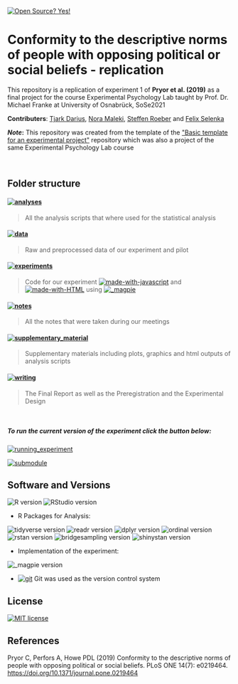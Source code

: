 [![Open Source? Yes!](https://badgen.net/badge/Open%20Source%20%3F/Yes%21/blue?icon=github)](https://github.com/Naereen/badges/)

# Conformity to the descriptive norms of people with opposing political or social beliefs - replication


This repository is a replication of experiment 1 of **Pryor et al. (2019)** as a final project for the course Experimental Psychology Lab taught by Prof. Dr. Michael Franke at University of Osnabrück, SoSe2021

**Contributers**: [Tjark Darius](https://github.com/tjayada), [Nora Maleki](https://github.com/nora-maleki), [Steffen Roeber](https://github.com/Stroeber) and [Felix Selenka](https://github.com/Felix-Selenka)

**_Note_:** This repository was created from the template of the ["Basic template for an experimental project"](https://github.com/nora-maleki/basic-template-for-an-experimental-project) repository which was also a project of the same Experimental Psychology Lab course

<br>

## **Folder structure**
####  [![analyses](https://img.shields.io/badge/analyses--brightgreen.svg)](https://github.com/nora-maleki/conformity-of-norms-replication/tree/workflow/analyses)
>All the analysis scripts that where used for the statistical analysis

#### [![data](https://img.shields.io/badge/data--brightgreen.svg)](https://github.com/nora-maleki/conformity-of-norms-replication/tree/workflow/data)
>Raw and preprocessed data of our experiment and pilot

#### [![experiments](https://img.shields.io/badge/experiments--brightgreen.svg)](https://github.com/nora-maleki/conformity-of-norms-replication/tree/workflow/experiments)
>Code for our experiment [![made-with-javascript](https://img.shields.io/badge/Made%20with-JavaScript-teal.svg)](https://img.shields.io/badge/Made%20with-JavaScript-1f425f.svg)
and [![made-with-HTML](https://img.shields.io/badge/HTML-teal.svg)](https://img.shields.io/badge/HTML-1f425f.svg) using [![_magpie](https://img.shields.io/badge/_magpie-departure%20point-teal.svg)](https://github.com/magpie-ea/magpie-departure-point "departure point github repository")


#### [![notes](https://img.shields.io/badge/notes--brightgreen.svg)](https://github.com/nora-maleki/conformity-of-norms-replication/tree/workflow/notes)
>All the notes that were taken during our meetings

#### [![supplementary_material](https://img.shields.io/badge/supplementary_material--brightgreen.svg)](https://github.com/nora-maleki/conformity-of-norms-replication/tree/workflow/supplementary_material)
>Supplementary materials including plots, graphics and html outputs of analysis scripts

#### [![writing](https://img.shields.io/badge/writing--brightgreen.svg)](https://github.com/nora-maleki/conformity-of-norms-replication/tree/workflow/writing)
>The Final Report as well as the Preregistration and the Experimental Design

<br>

##### To run the current version of the experiment click the button below:



[![running_experiment](https://img.shields.io/badge/go%20to%20experiment-Netlify-brightgreen.svg)](https://conformity-of-norms-replication.netlify.app/)

[![submodule](https://img.shields.io/badge/experiment%20is%20powered%20from%20the%20submodule-01_pilot-darkgreen.svg)](https://github.com/nora-maleki/01_pilot)

## Software and Versions

![R version](https://img.shields.io/badge/R-4.0.3-teal.svg)
![RStudio version](https://img.shields.io/badge/RStudio-1.4.1103-teal.svg)

  * R Packages for Analysis:

  ![tidyverse version](https://img.shields.io/badge/tidyverse-1.3.0-yellow.svg)
  ![readr version](https://img.shields.io/badge/readr-1.4.0-yellow.svg)
  ![dplyr version](https://img.shields.io/badge/dplyr-1.0.3-yellow.svg)
  ![ordinal version](https://img.shields.io/badge/ordinal-2019.12.10-yellow.svg)
  ![rstan version](https://img.shields.io/badge/rstan-2.21.2-yellow.svg)
  ![bridgesampling version](https://img.shields.io/badge/bridgesampling-1.0.0-yellow.svg)
  ![shinystan version](https://img.shields.io/badge/shinystan-2.5.0-yellow.svg)

* Implementation of the experiment:

 ![_magpie version](https://img.shields.io/badge/_magpie-0.2.3-purple.svg)

* [![git](https://img.shields.io/badge/--F05032?logo=git&logoColor=ffffff)](http://git-scm.com/)
Git was used as the version control system

## License
[![MIT license](https://img.shields.io/badge/License-MIT-blue.svg)](https://lbesson.mit-license.org/)

## References

Pryor C, Perfors A, Howe PDL (2019) Conformity to the descriptive norms of people with opposing political or social beliefs. PLoS ONE 14(7): e0219464. https://doi.org/10.1371/journal.pone.0219464
